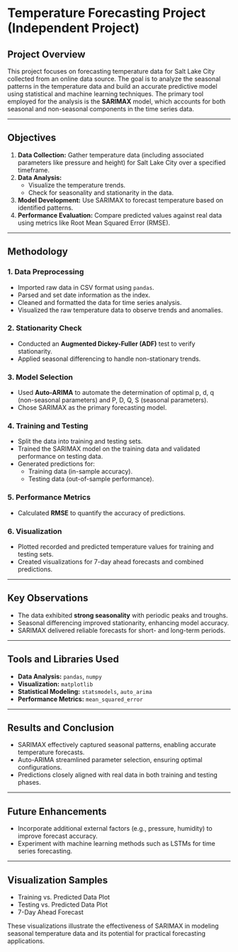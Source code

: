 # Temperature Forecasting Project (Independent Project)

## Project Overview
This project focuses on forecasting temperature data for Salt Lake City collected from an online data source. The goal is to analyze the seasonal patterns in the temperature data and build an accurate predictive model using statistical and machine learning techniques. The primary tool employed for the analysis is the **SARIMAX** model, which accounts for both seasonal and non-seasonal components in the time series data.

---

## Objectives
1. **Data Collection:** Gather temperature data (including associated parameters like pressure and height) for Salt Lake City over a specified timeframe.
2. **Data Analysis:** 
   - Visualize the temperature trends.
   - Check for seasonality and stationarity in the data.
3. **Model Development:** Use SARIMAX to forecast temperature based on identified patterns.
4. **Performance Evaluation:** Compare predicted values against real data using metrics like Root Mean Squared Error (RMSE).

---

## Methodology
### 1. **Data Preprocessing**
   - Imported raw data in CSV format using `pandas`.
   - Parsed and set date information as the index.
   - Cleaned and formatted the data for time series analysis.
   - Visualized the raw temperature data to observe trends and anomalies.

### 2. **Stationarity Check**
   - Conducted an **Augmented Dickey-Fuller (ADF)** test to verify stationarity.
   - Applied seasonal differencing to handle non-stationary trends.

### 3. **Model Selection**
   - Used **Auto-ARIMA** to automate the determination of optimal p, d, q (non-seasonal parameters) and P, D, Q, S (seasonal parameters).
   - Chose SARIMAX as the primary forecasting model.

### 4. **Training and Testing**
   - Split the data into training and testing sets.
   - Trained the SARIMAX model on the training data and validated performance on testing data.
   - Generated predictions for:
     - Training data (in-sample accuracy).
     - Testing data (out-of-sample performance).

### 5. **Performance Metrics**
   - Calculated **RMSE** to quantify the accuracy of predictions.

### 6. **Visualization**
   - Plotted recorded and predicted temperature values for training and testing sets.
   - Created visualizations for 7-day ahead forecasts and combined predictions.

---

## Key Observations
- The data exhibited **strong seasonality** with periodic peaks and troughs.
- Seasonal differencing improved stationarity, enhancing model accuracy.
- SARIMAX delivered reliable forecasts for short- and long-term periods.

---

## Tools and Libraries Used
- **Data Analysis:** `pandas`, `numpy`
- **Visualization:** `matplotlib`
- **Statistical Modeling:** `statsmodels`, `auto_arima`
- **Performance Metrics:** `mean_squared_error`

---

## Results and Conclusion
- SARIMAX effectively captured seasonal patterns, enabling accurate temperature forecasts.
- Auto-ARIMA streamlined parameter selection, ensuring optimal configurations.
- Predictions closely aligned with real data in both training and testing phases.

---

## Future Enhancements
- Incorporate additional external factors (e.g., pressure, humidity) to improve forecast accuracy.
- Experiment with machine learning methods such as LSTMs for time series forecasting.

---

## Visualization Samples
- Training vs. Predicted Data Plot
- Testing vs. Predicted Data Plot
- 7-Day Ahead Forecast

These visualizations illustrate the effectiveness of SARIMAX in modeling seasonal temperature data and its potential for practical forecasting applications.
